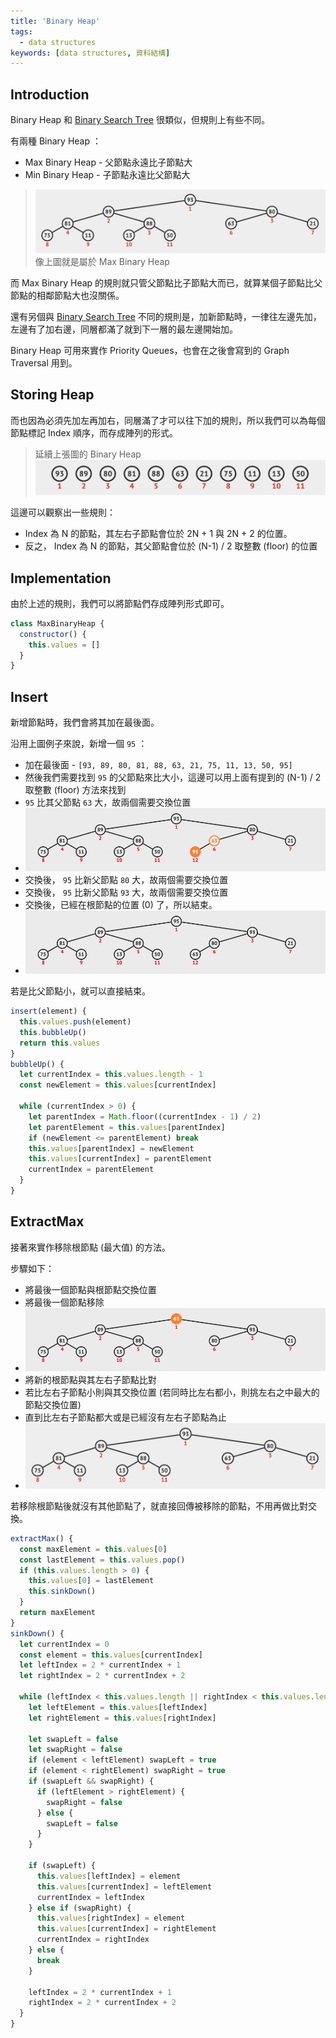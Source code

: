 ```yaml
---
title: 'Binary Heap'
tags:
  - data structures
keywords: [data structures, 資料結構]
---
```


## Introduction

Binary Heap 和 [Binary Search Tree](./05-binary-search-tree.md) 很類似，但規則上有些不同。

有兩種 Binary Heap ：
- Max Binary Heap - 父節點永遠比子節點大
- Min Binary Heap - 子節點永遠比父節點大

>![Binary Search Tree](./binary-heap.png)
像上圖就是屬於 Max Binary Heap

而 Max Binary Heap 的規則就只管父節點比子節點大而已，就算某個子節點比父節點的相鄰節點大也沒關係。

還有另個與 [Binary Search Tree](./05-binary-search-tree.md) 不同的規則是，加新節點時，一律往左邊先加，左邊有了加右邊，同層都滿了就到下一層的最左邊開始加。

Binary Heap 可用來實作 Priority Queues，也會在之後會寫到的 Graph Traversal 用到。

## Storing Heap

而也因為必須先加左再加右，同層滿了才可以往下加的規則，所以我們可以為每個節點標記 Index 順序，而存成陣列的形式。

>延續上張圖的 Binary Heap
![binary-heap-array](./binary-heap-array.png)

這邊可以觀察出一些規則：
- Index 為 N 的節點，其左右子節點會位於 2N + 1 與 2N + 2 的位置。
- 反之， Index 為 N 的節點，其父節點會位於 (N-1) / 2 取整數 (floor) 的位置

## Implementation

由於上述的規則，我們可以將節點們存成陣列形式即可。

```js
class MaxBinaryHeap {
  constructor() {
    this.values = []
  }
}
```

## Insert

新增節點時，我們會將其加在最後面。

沿用上圖例子來說，新增一個 `95` ：
- 加在最後面 - `[93, 89, 80, 81, 88, 63, 21, 75, 11, 13, 50, 95]`
- 然後我們需要找到 `95` 的父節點來比大小，這邊可以用上面有提到的 (N-1) / 2 取整數 (floor) 方法來找到
- `95` 比其父節點 `63` 大，故兩個需要交換位置
- ![binary-heap-insert](./binary-heap-insert.png)
- 交換後， `95` 比新父節點 `80` 大，故兩個需要交換位置
- 交換後， `95` 比新父節點 `93` 大，故兩個需要交換位置
- 交換後，已經在根節點的位置 (0) 了，所以結束。
- ![binary-heap-insert-complete](./binary-heap-insert-complete.png)

若是比父節點小，就可以直接結束。

```js
insert(element) {
  this.values.push(element)
  this.bubbleUp()
  return this.values
}
bubbleUp() {
  let currentIndex = this.values.length - 1
  const newElement = this.values[currentIndex]

  while (currentIndex > 0) {
    let parentIndex = Math.floor((currentIndex - 1) / 2)
    let parentElement = this.values[parentIndex]
    if (newElement <= parentElement) break
    this.values[parentIndex] = newElement
    this.values[currentIndex] = parentElement
    currentIndex = parentElement
  }
}
```

## ExtractMax

接著來實作移除根節點 (最大值) 的方法。

步驟如下：
- 將最後一個節點與根節點交換位置
- 將最後一個節點移除
- ![binary-heap-extract-max](./binary-heap-extract-max.png)
- 將新的根節點與其左右子節點比對
- 若比左右子節點小則與其交換位置 (若同時比左右都小，則挑左右之中最大的節點交換位置)
- 直到比左右子節點都大或是已經沒有左右子節點為止
- ![Binary Search Tree](./binary-heap.png)

若移除根節點後就沒有其他節點了，就直接回傳被移除的節點，不用再做比對交換。

```js
extractMax() {
  const maxElement = this.values[0]
  const lastElement = this.values.pop()
  if (this.values.length > 0) {
    this.values[0] = lastElement
    this.sinkDown()
  }
  return maxElement
}
sinkDown() {
  let currentIndex = 0
  const element = this.values[currentIndex]
  let leftIndex = 2 * currentIndex + 1
  let rightIndex = 2 * currentIndex + 2

  while (leftIndex < this.values.length || rightIndex < this.values.length) {
    let leftElement = this.values[leftIndex]
    let rightElement = this.values[rightIndex]

    let swapLeft = false
    let swapRight = false
    if (element < leftElement) swapLeft = true
    if (element < rightElement) swapRight = true
    if (swapLeft && swapRight) {
      if (leftElement > rightElement) {
        swapRight = false
      } else {
        swapLeft = false
      }
    }

    if (swapLeft) {
      this.values[leftIndex] = element
      this.values[currentIndex] = leftElement
      currentIndex = leftIndex
    } else if (swapRight) {
      this.values[rightIndex] = element
      this.values[currentIndex] = rightElement
      currentIndex = rightIndex
    } else {
      break
    }

    leftIndex = 2 * currentIndex + 1
    rightIndex = 2 * currentIndex + 2
  }
}
```